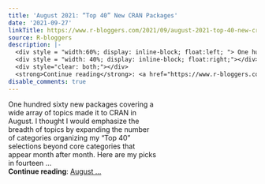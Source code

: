 ```yaml
---
title: 'August 2021: “Top 40” New CRAN Packages'
date: '2021-09-27'
linkTitle: https://www.r-bloggers.com/2021/09/august-2021-top-40-new-cran-packages/
source: R-bloggers
description: |-
  <div style = "width:60%; display: inline-block; float:left; "> One hundred sixty new packages covering a wide array of topics made it to CRAN in August. I thought I would emphasize the breadth of topics by expanding the number of categories organizing my “Top 40” selections beyond core categories that appear month after month. Here are my picks in fourteen ...</div>
  <div style = "width: 40%; display: inline-block; float:right;"></div>
  <div style="clear: both;"></div>
  <strong>Continue reading</strong>: <a href="https://www.r-bloggers.com/2021/09/august-2021-top-40-new-cran-packages/">August ...
disable_comments: true
---
```

<div style = "width:60%; display: inline-block; float:left; "> One hundred sixty new packages covering a wide array of topics made it to CRAN in August. I thought I would emphasize the breadth of topics by expanding the number of categories organizing my “Top 40” selections beyond core categories that appear month after month. Here are my picks in fourteen ...</div>
<div style = "width: 40%; display: inline-block; float:right;"></div>
<div style="clear: both;"></div>
<strong>Continue reading</strong>: <a href="https://www.r-bloggers.com/2021/09/august-2021-top-40-new-cran-packages/">August ...